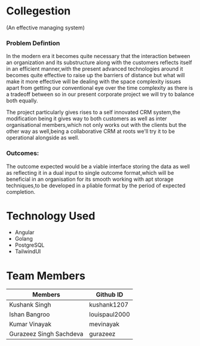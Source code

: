 # Collegestion
(An effective managing system) 
### Problem Defintion
In the modern era it becomes quite necessary that the interaction between an organization and its substructure along with the customers reflects itself in an efficient manner,with the present advanced technologies around it becomes quite effective to raise up the barriers of distance but what will make it more effective will be dealing with the space complexity issues apart from getting our conventional eye over the time complexity as there is a tradeoff between so in our present corporate project we will try to balance both equally.

The project particularly gives rises to a self innovated CRM system,the modification being it gives way to both customers as well as inter organisational members,which not only works out with the clients but the other way as well,being a collaborative CRM at roots we'll try it to be operational alongside as well. 

### Outcomes:
The outcome expected would be a viable interface storing the data as well as reflecting it in a dual input to single outcome format,which will be beneficial in an organisation for its smooth working with apt storage techniques,to be developed in a pliable format by the period of expected completion.




# Technology Used
* Angular
* Golang
* PostgreSQL
* TailwindUI

# Team Members
| Members     | Github ID |
| ----------- | ----------- |
| Kushank Singh | kushank1207 |
| Ishan Bangroo | louispaul2000 |
| Kumar Vinayak | mevinayak |
| Gurazeez Singh Sachdeva  | gurazeez |
